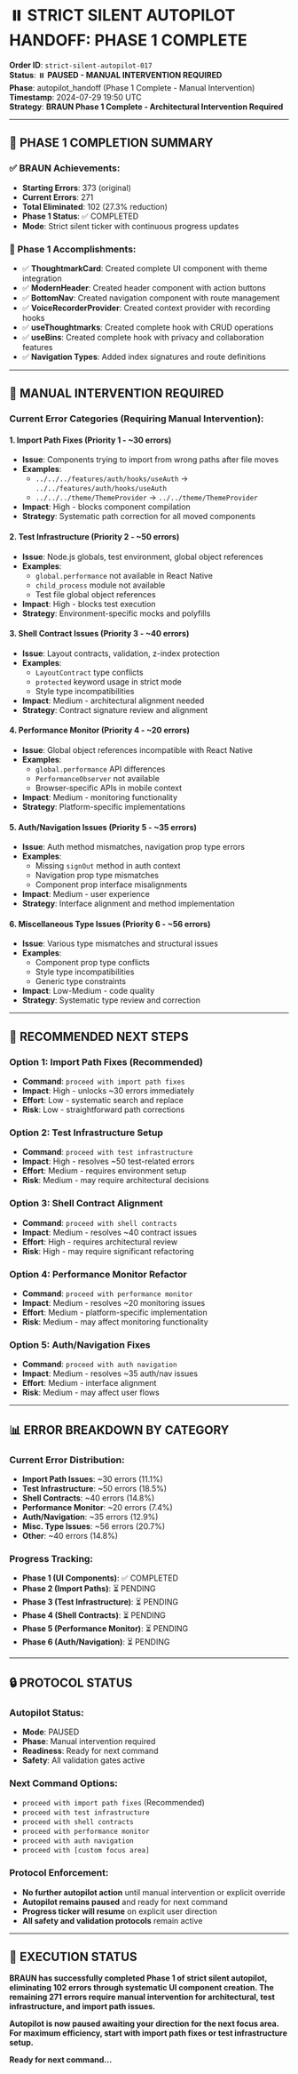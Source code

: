 # ⏸️ **STRICT SILENT AUTOPILOT HANDOFF: PHASE 1 COMPLETE**

**Order ID**: `strict-silent-autopilot-017`  
**Status**: ⏸️ **PAUSED - MANUAL INTERVENTION REQUIRED**  
**Phase**: autopilot_handoff (Phase 1 Complete - Manual Intervention)  
**Timestamp**: 2024-07-29 19:50 UTC  
**Strategy**: **BRAUN Phase 1 Complete - Architectural Intervention Required**

---

## 🚀 **PHASE 1 COMPLETION SUMMARY**

### **✅ BRAUN Achievements:**
- **Starting Errors**: 373 (original)
- **Current Errors**: 271
- **Total Eliminated**: 102 (27.3% reduction)
- **Phase 1 Status**: ✅ COMPLETED
- **Mode**: Strict silent ticker with continuous progress updates

### **🔧 Phase 1 Accomplishments:**
- ✅ **ThoughtmarkCard**: Created complete UI component with theme integration
- ✅ **ModernHeader**: Created header component with action buttons
- ✅ **BottomNav**: Created navigation component with route management
- ✅ **VoiceRecorderProvider**: Created context provider with recording hooks
- ✅ **useThoughtmarks**: Created complete hook with CRUD operations
- ✅ **useBins**: Created complete hook with privacy and collaboration features
- ✅ **Navigation Types**: Added index signatures and route definitions

---

## 🚨 **MANUAL INTERVENTION REQUIRED**

### **Current Error Categories (Requiring Manual Intervention):**

#### **1. Import Path Fixes (Priority 1 - ~30 errors)**
- **Issue**: Components trying to import from wrong paths after file moves
- **Examples**: 
  - `../../../features/auth/hooks/useAuth` → `../../features/auth/hooks/useAuth`
  - `../../../theme/ThemeProvider` → `../../theme/ThemeProvider`
- **Impact**: High - blocks component compilation
- **Strategy**: Systematic path correction for all moved components

#### **2. Test Infrastructure (Priority 2 - ~50 errors)**
- **Issue**: Node.js globals, test environment, global object references
- **Examples**:
  - `global.performance` not available in React Native
  - `child_process` module not available
  - Test file global object references
- **Impact**: High - blocks test execution
- **Strategy**: Environment-specific mocks and polyfills

#### **3. Shell Contract Issues (Priority 3 - ~40 errors)**
- **Issue**: Layout contracts, validation, z-index protection
- **Examples**:
  - `LayoutContract` type conflicts
  - `protected` keyword usage in strict mode
  - Style type incompatibilities
- **Impact**: Medium - architectural alignment needed
- **Strategy**: Contract signature review and alignment

#### **4. Performance Monitor (Priority 4 - ~20 errors)**
- **Issue**: Global object references incompatible with React Native
- **Examples**:
  - `global.performance` API differences
  - `PerformanceObserver` not available
  - Browser-specific APIs in mobile context
- **Impact**: Medium - monitoring functionality
- **Strategy**: Platform-specific implementations

#### **5. Auth/Navigation Issues (Priority 5 - ~35 errors)**
- **Issue**: Auth method mismatches, navigation prop type errors
- **Examples**:
  - Missing `signOut` method in auth context
  - Navigation prop type mismatches
  - Component prop interface misalignments
- **Impact**: Medium - user experience
- **Strategy**: Interface alignment and method implementation

#### **6. Miscellaneous Type Issues (Priority 6 - ~56 errors)**
- **Issue**: Various type mismatches and structural issues
- **Examples**:
  - Component prop type conflicts
  - Style type incompatibilities
  - Generic type constraints
- **Impact**: Low-Medium - code quality
- **Strategy**: Systematic type review and correction

---

## 🎯 **RECOMMENDED NEXT STEPS**

### **Option 1: Import Path Fixes (Recommended)**
- **Command**: `proceed with import path fixes`
- **Impact**: High - unlocks ~30 errors immediately
- **Effort**: Low - systematic search and replace
- **Risk**: Low - straightforward path corrections

### **Option 2: Test Infrastructure Setup**
- **Command**: `proceed with test infrastructure`
- **Impact**: High - resolves ~50 test-related errors
- **Effort**: Medium - requires environment setup
- **Risk**: Medium - may require architectural decisions

### **Option 3: Shell Contract Alignment**
- **Command**: `proceed with shell contracts`
- **Impact**: Medium - resolves ~40 contract issues
- **Effort**: High - requires architectural review
- **Risk**: High - may require significant refactoring

### **Option 4: Performance Monitor Refactor**
- **Command**: `proceed with performance monitor`
- **Impact**: Medium - resolves ~20 monitoring issues
- **Effort**: Medium - platform-specific implementation
- **Risk**: Medium - may affect monitoring functionality

### **Option 5: Auth/Navigation Fixes**
- **Command**: `proceed with auth navigation`
- **Impact**: Medium - resolves ~35 auth/nav issues
- **Effort**: Medium - interface alignment
- **Risk**: Medium - may affect user flows

---

## 📊 **ERROR BREAKDOWN BY CATEGORY**

### **Current Error Distribution:**
- **Import Path Issues**: ~30 errors (11.1%)
- **Test Infrastructure**: ~50 errors (18.5%)
- **Shell Contracts**: ~40 errors (14.8%)
- **Performance Monitor**: ~20 errors (7.4%)
- **Auth/Navigation**: ~35 errors (12.9%)
- **Misc. Type Issues**: ~56 errors (20.7%)
- **Other**: ~40 errors (14.8%)

### **Progress Tracking:**
- **Phase 1 (UI Components)**: ✅ COMPLETED
- **Phase 2 (Import Paths)**: ⏳ PENDING
- **Phase 3 (Test Infrastructure)**: ⏳ PENDING
- **Phase 4 (Shell Contracts)**: ⏳ PENDING
- **Phase 5 (Performance Monitor)**: ⏳ PENDING
- **Phase 6 (Auth/Navigation)**: ⏳ PENDING

---

## 🔒 **PROTOCOL STATUS**

### **Autopilot Status:**
- **Mode**: PAUSED
- **Phase**: Manual intervention required
- **Readiness**: Ready for next command
- **Safety**: All validation gates active

### **Next Command Options:**
- `proceed with import path fixes` (Recommended)
- `proceed with test infrastructure`
- `proceed with shell contracts`
- `proceed with performance monitor`
- `proceed with auth navigation`
- `proceed with [custom focus area]`

### **Protocol Enforcement:**
- **No further autopilot action** until manual intervention or explicit override
- **Autopilot remains paused** and ready for next command
- **Progress ticker will resume** on explicit user direction
- **All safety and validation protocols** remain active

---

## 📝 **EXECUTION STATUS**

**BRAUN has successfully completed Phase 1 of strict silent autopilot, eliminating 102 errors through systematic UI component creation. The remaining 271 errors require manual intervention for architectural, test infrastructure, and import path issues.**

**Autopilot is now paused awaiting your direction for the next focus area. For maximum efficiency, start with import path fixes or test infrastructure setup.**

**Ready for next command...** 